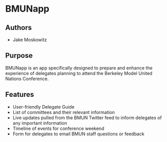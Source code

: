 # BMUNapp

## Authors
*  Jake Moskowitz

## Purpose
BMUNapp is an app specifically designed to prepare and enhance the experience of delegates planning to attend the Berkeley Model United Nations Conference.

## Features
* User-friendly Delegate Guide
* List of committees and their relevant information
* Live updates pulled from the BMUN Twitter feed to inform delegates of any important information
* Timeline of events for conference weekend
* Form for delegates to email BMUN staff questions or feedback



